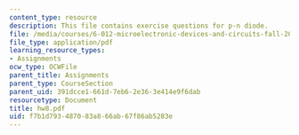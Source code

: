 ```yaml
---
content_type: resource
description: This file contains exercise questions for p-n diode.
file: /media/courses/6-012-microelectronic-devices-and-circuits-fall-2005/f7b1d793487083a866ab67f86ab5283e_hw8.pdf
file_type: application/pdf
learning_resource_types:
- Assignments
ocw_type: OCWFile
parent_title: Assignments
parent_type: CourseSection
parent_uid: 391dcce1-661d-7eb6-2e36-3e414e9f6dab
resourcetype: Document
title: hw8.pdf
uid: f7b1d793-4870-83a8-66ab-67f86ab5283e
---
```

